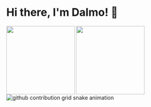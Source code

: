 # Hi there,  I'm Dalmo! 👀 

<img height="180em" align="left" src="https://github-readme-stats.vercel.app/api?username=dalmocabral&show_icons=true&theme=jolly&include_all_commits=true&count_private=true"/>

<img height="180em"  align="left" src="https://github-readme-stats.vercel.app/api/top-langs/?username=dalmocabral&&layout=compact&hide=shell&theme=jolly"/>
  


![github contribution grid snake animation](https://raw.githubusercontent.com/dalmocabral/platane/output/github-contribution-grid-snake.svg)
